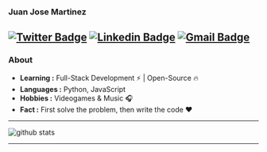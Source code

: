 ### Juan Jose Martinez 
[![Twitter Badge](https://img.shields.io/badge/-Isha_Gupta-1ca0f1?style=flat-square&logo=twitter&logoColor=white&link=https://twitter.com/_tinezdev)](https://twitter.com/_tinezdev)  [![Linkedin Badge](https://img.shields.io/badge/-Isha_Gupta-blue?style=flat-square&logo=Linkedin&logoColor=white&link=https://www.linkedin.com/in/ishagupta20//)](https://www.linkedin.com/in/uan-jose-martinez/) [![Gmail Badge](https://img.shields.io/badge/-ishagupta2103@gmail.com-c14438?style=flat-square&logo=Gmail&logoColor=white&link=mailto:josemargri3@gmail.com)](mailto:josemargri3@gmail.com)
---------------------------------------------------------------------------------------------------------------------------------------------------------------------------------
### About

-  **Learning :** Full-Stack Development :zap: | Open-Source :fire:	
-  **Languages :** Python, JavaScript
-  **Hobbies :** Videogames & Music :headphones:
-  **Fact :** First solve the problem, then write the code :heart: 

---------------------------------------------------------------------------------------------------------------------------------------------------------------------------------

![github stats](https://github-readme-stats.vercel.app/api?username=jmartinezgr&show_icons=true)

---------------------------------------------------------------------------------------------------------------------------------------------------------------------------------
